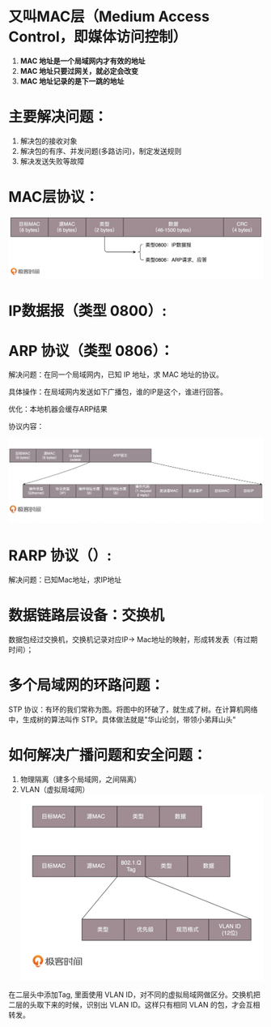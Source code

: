 # 又叫MAC层（Medium Access Control，即媒体访问控制）

1. **MAC 地址是一个局域网内才有效的地址**
2. **MAC 地址只要过网关，就必定会改变**
3. **MAC 地址记录的是下一跳的地址**
# 主要解决问题：

1. 解决包的接收对象
2. 解决包的有序、并发问题(多路访问)，制定发送规则
3. 解决发送失败等故障
# MAC层协议：

![图片](./IMG/3.%20数据链路层（二层）.md/3141acce.png)


# IP数据报（类型 0800）:

# ARP 协议（类型 0806）：

解决问题：在同一个局域网内，已知 IP 地址，求 MAC 地址的协议。

具体操作：在局域网内发送如下广播包，谁的IP是这个，谁进行回答。

优化：本地机器会缓存ARP结果

协议内容：

![图片](./IMG/3.%20数据链路层（二层）.md/0f663a04.png)



# RARP 协议（）:

解决问题：已知Mac地址，求IP地址



# 数据链路层设备：交换机

数据包经过交换机，交换机记录对应IP-> Mac地址的映射，形成转发表（有过期时间）；


# 多个局域网的环路问题：

STP 协议：有环的我们常称为图。将图中的环破了，就生成了树。在计算机网络中，生成树的算法叫作 STP。具体做法就是"华山论剑，带领小弟拜山头"

# 如何解决广播问题和安全问题：

1.  物理隔离（建多个局域网，之间隔离）
2. VLAN（虚拟局域网）
![图片](./IMG/3.%20数据链路层（二层）.md/5ed4ad66.png)


在二层头中添加Tag, 里面使用 VLAN ID，对不同的虚拟局域网做区分。交换机把二层的头取下来的时候，识别出 VLAN ID。这样只有相同 VLAN 的包，才会互相转发。

